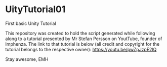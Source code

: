 # UityTutorial01
First basic Unity Tutorial

This repository was created to hold the script generated while following along to a tutorial presented by Mr Stefan Persson on YoutTube, founder of Imphenza. The link to that tutorial is below (all credit and copyright for the tutorial belongs to the respective owner):
https://youtu.be/pwZpJzpE2lQ

Stay awesome,
EMH
